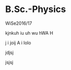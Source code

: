 # B.Sc.-Physics
WiSe2016/17

kjnkuh iu uh wu hWA H
  
   j i joij A
     i lolo
     
jdjsj 

jsjsj
